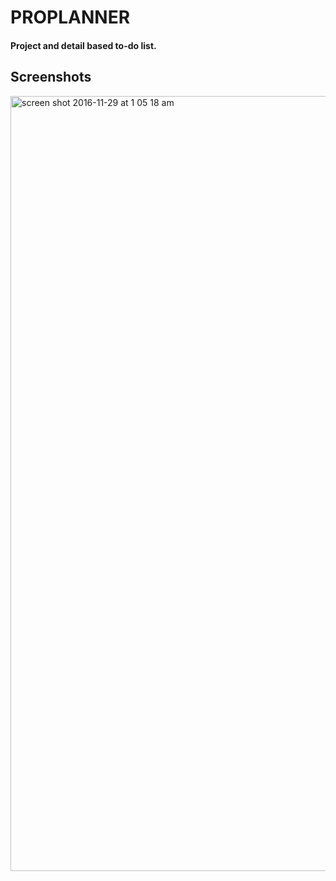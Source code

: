 # PROPLANNER

#### Project and detail based to-do list.

## Screenshots
<img width="1240" alt="screen shot 2016-11-29 at 1 05 18 am" src="https://cloud.githubusercontent.com/assets/17089983/20769378/e08493be-b6fe-11e6-8ceb-122da08b6af2.png">

